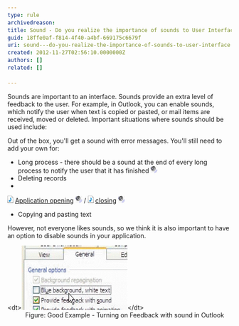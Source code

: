 ```yaml
---
type: rule
archivedreason: 
title: Sound - Do you realize the importance of sounds to User Interface?
guid: 18ffe0af-f814-4f40-a4bf-669175c6679f
uri: sound---do-you-realize-the-importance-of-sounds-to-user-interface
created: 2012-11-27T02:56:10.0000000Z
authors: []
related: []

---
```


Sounds are important to an interface. Sounds provide an extra level of feedback to the user. For example, in Outlook, you can enable sounds, which notify the user when text is copied or pasted, or mail items are received, moved or deleted. Important situations where sounds should be used include:

<!--endintro-->

Out of the box, you'll get a sound with error messages. You'll still need to add your own for:

* Long process - there should be a sound at the end of every long process to notify the user that it has finished [
![](../../assets/Sound.gif)](http://www.ssw.com.au/ssw/Standards/Rules/Sounds/sswLongProcessFinished01_ChatWhsp.wav)
* Deleting records
* 
![](../../assets/iconAudio.png "Audio File") [Application opening](http://www.ssw.com.au/ssw/Standards/Rules/Sounds/SSWApplicationOpened_dooropen.wav) [
![](../../assets/Sound.gif)](http://www.ssw.com.au/ssw/Standards/Rules/Sounds/SSWApplicationOpened_dooropen.wav) / 
![](../../assets/iconAudio.png "Audio File") [closing](http://www.ssw.com.au/ssw/Standards/Rules/Sounds/SSWApplicationClosed_doorslam.wav) [
![](../../assets/Sound.gif)](http://www.ssw.com.au/ssw/Standards/Rules/Sounds/SSWApplicationClosed_doorslam.wav)
* Copying and pasting text


However, not everyone likes sounds, so we think it is also important to have an option to disable sounds in your application.
<dl class="goodImage">&lt;dt&gt;<img border="0" alt="Outlook Sounds" src="../../assets/OutlookSounds.gif" width="238" height="144">&lt;/dt&gt;
<dd>Figure: Good Example - Turning on Feedback with sound in Outlook</dd></dl>
